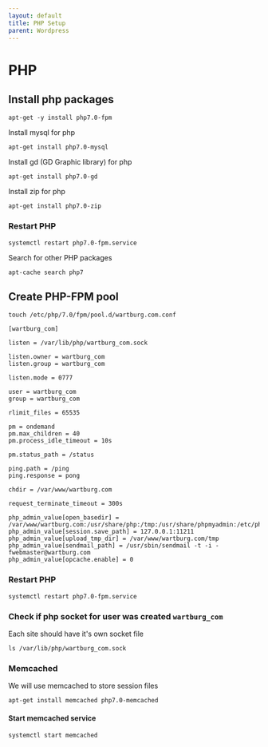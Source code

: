 ```yaml
---
layout: default
title: PHP Setup       
parent: Wordpress
---
```


# PHP

## Install php packages

```
apt-get -y install php7.0-fpm
```

Install mysql for php
```
apt-get install php7.0-mysql
```

Install gd (GD Graphic library) for php
```
apt-get install php7.0-gd
```

Install zip for php
```
apt-get install php7.0-zip
```

### Restart PHP

````
systemctl restart php7.0-fpm.service
````


Search for other PHP packages

````
apt-cache search php7
````


## Create PHP-FPM pool

````
touch /etc/php/7.0/fpm/pool.d/wartburg.com.conf
````

````
[wartburg_com]

listen = /var/lib/php/wartburg_com.sock

listen.owner = wartburg_com
listen.group = wartburg_com

listen.mode = 0777

user = wartburg_com
group = wartburg_com

rlimit_files = 65535

pm = ondemand
pm.max_children = 40
pm.process_idle_timeout = 10s

pm.status_path = /status

ping.path = /ping
ping.response = pong

chdir = /var/www/wartburg.com

request_terminate_timeout = 300s

php_admin_value[open_basedir] = /var/www/wartburg.com:/usr/share/php:/tmp:/usr/share/phpmyadmin:/etc/phpmyadmin:/var/lib/phpmyadmin
php_admin_value[session.save_path] = 127.0.0.1:11211
php_admin_value[upload_tmp_dir] = /var/www/wartburg.com/tmp
php_admin_value[sendmail_path] = /usr/sbin/sendmail -t -i -fwebmaster@wartburg.com
php_admin_value[opcache.enable] = 0
````

### Restart PHP

````
systemctl restart php7.0-fpm.service
````

### Check if php socket for user was created `wartburg_com`

Each site should have it's own socket file

````
ls /var/lib/php/wartburg_com.sock
````


### Memcached

We will use memcached to store session files

````
apt-get install memcached php7.0-memcached
````

#### Start memcached service

````
systemctl start memcached
````
